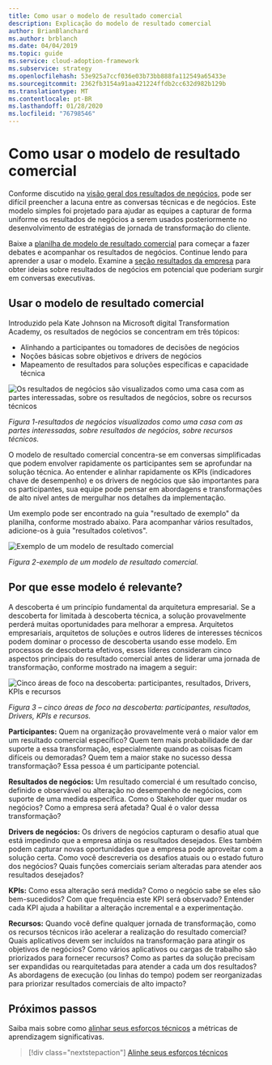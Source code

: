 ```yaml
---
title: Como usar o modelo de resultado comercial
description: Explicação do modelo de resultado comercial
author: BrianBlanchard
ms.author: brblanch
ms.date: 04/04/2019
ms.topic: guide
ms.service: cloud-adoption-framework
ms.subservice: strategy
ms.openlocfilehash: 53e925a7ccf036e03b73bb888fa112549a65433e
ms.sourcegitcommit: 2362fb3154a91aa421224ffdb2cc632d982b129b
ms.translationtype: MT
ms.contentlocale: pt-BR
ms.lasthandoff: 01/28/2020
ms.locfileid: "76798546"
---
```

# <a name="how-to-use-the-business-outcome-template"></a>Como usar o modelo de resultado comercial

Conforme discutido na [visão geral dos resultados de negócios](./index.md), pode ser difícil preencher a lacuna entre as conversas técnicas e de negócios. Este modelo simples foi projetado para ajudar as equipes a capturar de forma uniforme os resultados de negócios a serem usados posteriormente no desenvolvimento de estratégias de jornada de transformação do cliente.

Baixe a [planilha de modelo de resultado comercial](https://archcenter.blob.core.windows.net/cdn/business-outcome-template.xlsx) para começar a fazer debates e acompanhar os resultados de negócios. Continue lendo para aprender a usar o modelo. Examine a [seção resultados da empresa](./index.md) para obter ideias sobre resultados de negócios em potencial que poderiam surgir em conversas executivas.

<!-- markdownlint-disable MD026 -->

## <a name="use-the-business-outcome-template"></a>Usar o modelo de resultado comercial

Introduzido pela Kate Johnson na Microsoft digital Transformation Academy, os resultados de negócios se concentram em três tópicos:

- Alinhando a participantes ou tomadores de decisões de negócios
- Noções básicas sobre objetivos e drivers de negócios
- Mapeamento de resultados para soluções específicas e capacidade técnica

![Os resultados de negócios são visualizados como uma casa com as partes interessadas, sobre os resultados de negócios, sobre os recursos técnicos](../../_images/strategy/business-outcome-house.png)

*Figura 1-resultados de negócios visualizados como uma casa com as partes interessadas, sobre resultados de negócios, sobre recursos técnicos.*

O modelo de resultado comercial concentra-se em conversas simplificadas que podem envolver rapidamente os participantes sem se aprofundar na solução técnica. Ao entender e alinhar rapidamente os KPIs (indicadores chave de desempenho) e os drivers de negócios que são importantes para os participantes, sua equipe pode pensar em abordagens e transformações de alto nível antes de mergulhar nos detalhes da implementação.

Um exemplo pode ser encontrado na guia "resultado de exemplo" da planilha, conforme mostrado abaixo. Para acompanhar vários resultados, adicione-os à guia "resultados coletivos".

![Exemplo de um modelo de resultado comercial](../../_images/strategy/business-outcome-template.png)

*Figura 2-exemplo de um modelo de resultado comercial.*

## <a name="why-is-this-template-relevant"></a>Por que esse modelo é relevante?

A descoberta é um princípio fundamental da arquitetura empresarial. Se a descoberta for limitada à descoberta técnica, a solução provavelmente perderá muitas oportunidades para melhorar a empresa. Arquitetos empresariais, arquitetos de soluções e outros líderes de interesses técnicos podem dominar o processo de descoberta usando esse modelo. Em processos de descoberta efetivos, esses líderes consideram cinco aspectos principais do resultado comercial antes de liderar uma jornada de transformação, conforme mostrado na imagem a seguir:

![Cinco áreas de foco na descoberta: participantes, resultados, Drivers, KPIs e recursos](../../_images/strategy/business-outcome-focus-areas.png)

*Figura 3 – cinco áreas de foco na descoberta: participantes, resultados, Drivers, KPIs e recursos.*

**Participantes:** Quem na organização provavelmente verá o maior valor em um resultado comercial específico? Quem tem mais probabilidade de dar suporte a essa transformação, especialmente quando as coisas ficam difíceis ou demoradas? Quem tem a maior stake no sucesso dessa transformação? Essa pessoa é um participante potencial.

**Resultados de negócios:** Um resultado comercial é um resultado conciso, definido e observável ou alteração no desempenho de negócios, com suporte de uma medida específica. Como o Stakeholder quer mudar os negócios? Como a empresa será afetada? Qual é o valor dessa transformação?

**Drivers de negócios:** Os drivers de negócios capturam o desafio atual que está impedindo que a empresa atinja os resultados desejados. Eles também podem capturar novas oportunidades que a empresa pode aproveitar com a solução certa. Como você descreveria os desafios atuais ou o estado futuro dos negócios? Quais funções comerciais seriam alteradas para atender aos resultados desejados?

**KPIs:** Como essa alteração será medida? Como o negócio sabe se eles são bem-sucedidos? Com que frequência este KPI será observado? Entender cada KPI ajuda a habilitar a alteração incremental e a experimentação.

**Recursos:** Quando você define qualquer jornada de transformação, como os recursos técnicos irão acelerar a realização do resultado comercial? Quais aplicativos devem ser incluídos na transformação para atingir os objetivos de negócios? Como vários aplicativos ou cargas de trabalho são priorizados para fornecer recursos? Como as partes da solução precisam ser expandidas ou rearquitetadas para atender a cada um dos resultados? As abordagens de execução (ou linhas do tempo) podem ser reorganizadas para priorizar resultados comerciais de alto impacto?

## <a name="next-steps"></a>Próximos passos

Saiba mais sobre como [alinhar seus esforços técnicos](../learning-metrics.md) a métricas de aprendizagem significativas.

> [!div class="nextstepaction"]
> [Alinhe seus esforços técnicos](../learning-metrics.md)
